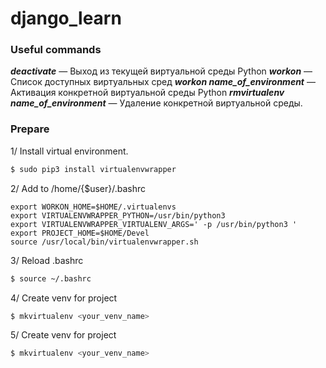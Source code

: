# django_learn

### Useful commands

**_deactivate_** — Выход из текущей виртуальной среды Python
**_workon_** — Список доступных виртуальных сред
**_workon name_of_environment_** — Активация конкретной виртуальной среды Python
**_rmvirtualenv name_of_environment_** — Удаление конкретной виртуальной среды.

### Prepare
   
 1/ Install virtual environment.
   
 ```bash
 $ sudo pip3 install virtualenvwrapper
 ```  
   
 2/ Add to /home/{$user}/.bashrc
 
 ```
export WORKON_HOME=$HOME/.virtualenvs 
export VIRTUALENVWRAPPER_PYTHON=/usr/bin/python3 
export VIRTUALENVWRAPPER_VIRTUALENV_ARGS=' -p /usr/bin/python3 ' 
export PROJECT_HOME=$HOME/Devel 
source /usr/local/bin/virtualenvwrapper.sh
 ```  
   
 3/ Reload .bashrc
 
 ```bash
 $ source ~/.bashrc
 ```
 
 4/ Create venv for project
  
 ```bash
 $ mkvirtualenv <your_venv_name>
 ```
 
 5/ Create venv for project
  
 ```bash
 $ mkvirtualenv <your_venv_name>
 ```
